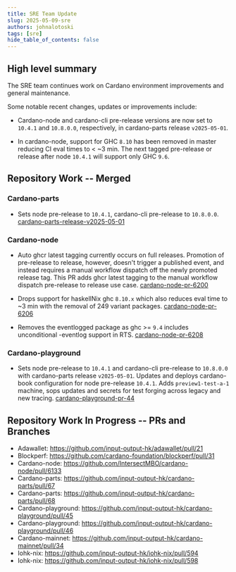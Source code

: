 ```yaml
---
title: SRE Team Update
slug: 2025-05-09-sre
authors: johnalotoski
tags: [sre]
hide_table_of_contents: false
---
```


## High level summary

The SRE team continues work on Cardano environment improvements and general maintenance.

Some notable recent changes, updates or improvements include:

* Cardano-node and cardano-cli pre-release versions are now set to `10.4.1` and
`10.8.0.0`, respectively, in cardano-parts release `v2025-05-01`.

* In cardano-node, support for GHC `8.10` has been removed in master reducing
CI eval times to < ~3 min.  The next tagged pre-release or release after node
`10.4.1` will support only GHC `9.6`.


## Repository Work -- Merged

### Cardano-parts
* Sets node pre-release to `10.4.1`, cardano-cli pre-release to `10.8.0.0`.
  [cardano-parts-release-v2025-05-01](https://github.com/input-output-hk/cardano-parts/releases/tag/v2025-05-01)


### Cardano-node
* Auto ghcr latest tagging currently occurs on full releases. Promotion of
  pre-release to release, however, doesn't trigger a published event, and instead
  requires a manual workflow dispatch off the newly promoted release tag. This PR
  adds ghcr latest tagging to the manual workflow dispatch pre-release to release
  use case.
  [cardano-node-pr-6200](https://github.com/IntersectMBO/cardano-node/pull/6200)

* Drops support for haskellNix ghc `8.10.x` which also reduces eval time to ~3 min
  with the removal of 249 variant packages.
  [cardano-node-pr-6206](https://github.com/IntersectMBO/cardano-node/pull/6206)

* Removes the eventlogged package as ghc >= `9.4` includes unconditional -eventlog support in RTS.
  [cardano-node-pr-6208](https://github.com/IntersectMBO/cardano-node/pull/6208)


### Cardano-playground
* Sets node pre-release to `10.4.1` and cardano-cli pre-release to `10.8.0.0` with
  cardano-parts release `v2025-05-01`. Updates and deploys cardano-book
  configuration for node pre-release `10.4.1`. Adds `preview1-test-a-1` machine,
  sops updates and secrets for test forging across legacy and new tracing.
  [cardano-playground-pr-44](https://github.com/IntersectMBO/cardano-playground/pull/44)


## Repository Work In Progress -- PRs and Branches

* Adawallet: https://github.com/input-output-hk/adawallet/pull/21
* Blockperf: https://github.com/cardano-foundation/blockperf/pull/31
* Cardano-node: https://github.com/IntersectMBO/cardano-node/pull/6133
* Cardano-parts: https://github.com/input-output-hk/cardano-parts/pull/67
* Cardano-parts: https://github.com/input-output-hk/cardano-parts/pull/68
* Cardano-playground: https://github.com/input-output-hk/cardano-playground/pull/45
* Cardano-playground: https://github.com/input-output-hk/cardano-playground/pull/46
* Cardano-mainnet: https://github.com/input-output-hk/cardano-mainnet/pull/34
* Iohk-nix: https://github.com/input-output-hk/iohk-nix/pull/594
* Iohk-nix: https://github.com/input-output-hk/iohk-nix/pull/598
